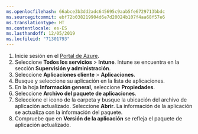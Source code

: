```yaml
---
ms.openlocfilehash: 66abce3b3dd2adc645695c9aab5fe6729713bbdc
ms.sourcegitcommit: ebf72b038219904d6e7d20024b107f4aa68f57e6
ms.translationtype: HT
ms.contentlocale: es-ES
ms.lasthandoff: 12/05/2019
ms.locfileid: "71301793"
---
```


1. Inicie sesión en el [Portal de Azure](https://portal.azure.com).  
2. Seleccione **Todos los servicios** > **Intune**. Intune se encuentra en la sección **Supervisión y administración**.  
3. Seleccione **Aplicaciones cliente** > **Aplicaciones**.
4. Busque y seleccione su aplicación en la lista de aplicaciones.  
5. En la hoja **Información general**, seleccione **Propiedades**.  
6. Seleccione **Archivo del paquete de aplicaciones**.  
7. Seleccione el icono de la carpeta y busque la ubicación del archivo de aplicación actualizado. Seleccione **Abrir**. La información de la aplicación se actualiza con la información del paquete.  
8. Compruebe que en **Versión de la aplicación** se refleja el paquete de aplicación actualizado.  
